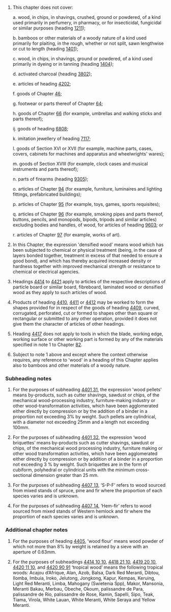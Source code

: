 1. This chapter does not cover:

    a. wood, in chips, in shavings, crushed, ground or powdered, of a kind used primarily in perfumery, in pharmacy, or for insecticidal, fungicidal or similar purposes (heading [1211](/headings/1211));
    
    b. bamboos or other materials of a woody nature of a kind used primarily for plaiting, in the rough, whether or not split, sawn lengthwise or cut to length (heading [1401](/headings/1401));
    
    c. wood, in chips, in shavings, ground or powdered, of a kind used primarily in dyeing or in tanning (heading [1404](/headings/1404));
    
    d. activated charcoal (heading [3802](/headings/3802));
    
    e. articles of heading [4202](/headings/4202);
    
    f. goods of Chapter [46](/chapters/46);
    
    g. footwear or parts thereof of Chapter [64](/chapters/64);
    
    h. goods of Chapter [66](/chapters/66) (for example, umbrellas and walking sticks and parts thereof);
    
    ij. goods of heading [6808](/headings/6808);
    
    k. imitation jewellery of heading [7117](/headings/7117);
    
    l. goods of Section XVI or XVII (for example, machine parts, cases, covers, cabinets for machines and apparatus and wheelwrights' wares);
    
    m. goods of Section XVIII (for example, clock cases and musical instruments and parts thereof);
    
    n. parts of firearms (heading [9305](/headings/9305));
    
    o. articles of Chapter [94](/chapters/94) (for example, furniture, luminaires  and lighting fittings, prefabricated buildings);
    
    p. articles of Chapter [95](/chapters/95) (for example, toys, games, sports requisites);
    
    q. articles of Chapter [96](/chapters/96) (for example, smoking pipes and parts thereof, buttons, pencils, and monopods, bipods, tripods and similar articles) excluding bodies and handles, of wood, for articles of heading [9603](/headings/9603); or
    
    r. articles of Chapter [97](/chapters/97) (for example, works of art).

2. In this Chapter, the expression 'densified wood' means wood which has been subjected to chemical or physical treatment (being, in the case of layers bonded together, treatment in excess of that needed to ensure a good bond), and which has thereby acquired increased density or hardness together with improved mechanical strength or resistance to chemical or electrical agencies.

3. Headings [4414](/headings/4414) to [4421](/headings/4421) apply to articles of the respective descriptions of particle board or similar board, fibreboard, laminated wood or densified wood as they apply to such articles of wood.

4. Products of heading [4410](/headings/4410), [4411](/headings/4411) or [4412](/headings/4412) may be worked to form the shapes provided for in respect of the goods of heading [4409](/headings/4409), curved, corrugated, perforated, cut or formed to shapes other than square or rectangular or submitted to any other operation, provided it does not give them the character of articles of other headings.

5. Heading [4417](/headings/4417) does not apply to tools in which the blade, working edge, working surface or other working part is formed by any of the materials specified in note 1 to Chapter [82](/chapters/82).

6. Subject to note 1 above and except where the context otherwise requires, any reference to 'wood' in a heading of this Chapter applies also to bamboos and other materials of a woody nature.

### Subheading notes

1. For the purposes of subheading [4401 31](/subheadings/4401310000-80), the expression 'wood pellets' means by-products, such as cutter shavings, sawdust or chips, of the mechanical wood-processing industry, furniture-making industry or other wood-transformation activities, which have been agglomerated either directly by compression or by the addition of a binder in a proportion not exceeding 3% by weight. Such pellets are cylindrical, with a diameter not exceeding 25mm and a length not exceeding 100mm.

2. For the purposes of subheading [4401 32](/subheadings/4401320000-80), the expression ‘wood briquettes’ means by-products such as cutter shavings, sawdust or chips, of the mechanical wood processing industry, furniture making or other wood transformation activities, which have been agglomerated either directly by compression or by addition of a binder in a proportion not exceeding 3 % by weight. Such briquettes are in the form of cubiform, polyhedral or cylindrical units with the minimum cross-sectional dimension greater than 25 mm.

3. For the purposes of subheading [4407 13](/subheadings/4407130000-80), ‘S-P-F’ refers to wood sourced from mixed stands of spruce, pine and fir where the proportion of each species varies and is unknown.

4. For the purposes of subheading [4407 14](/subheadings/4407140000-80), ‘Hem-fir’ refers to wood sourced from mixed stands of Western hemlock and fir where the proportion of each species varies and is unknown.

### Additional chapter notes

1. For the purposes of heading [4405](/headings/4405), 'wood flour' means wood powder of which not more than 8% by weight is retained by a sieve with an aperture of 0.63mm.

2. For the purposes of subheadings [4414 10 10](/subheadings/4414101000-80), [4418 21 10](/subheadings/4418211000-80), [4419 20 10](/subheadings/4419201000-80), [4420 11 10](/subheadings/4420111000-80), and [4420 90 91](/subheadings/4420909100-80) ‘tropical wood’ means the following tropical woods: Acajou d’Afrique, Alan, Azob, Balsa, Dark Red Meranti, Dibtou, Ilomba, Imbuia, Iroko, Jelutong, Jongkong, Kapur, Kempas, Keruing, Light Red Meranti, Limba, Mahogany (Swietenia Spp), Makor, Mansonia, Meranti Bakau, Merbau, Obeche, Okoum, palissandre de Para, palissandre de Rio, palissandre de Rose, Ramin, Sapelli, Sipo, Teak, Tiama, Virola, White Lauan, White Meranti, White Seraya and Yellow Meranti.